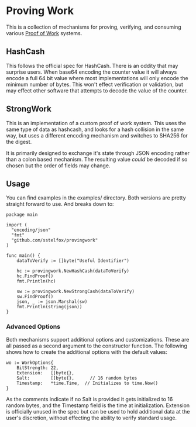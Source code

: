 # Proving Work

This is a collection of mechanisms for proving, verifying, and consuming
various [Proof of Work][1] systems.

## HashCash

This follows the official spec for HashCash. There is an oddity that may
surprise users. When base64 encoding the counter value it will always encode a
full 64 bit value where most implementations will only encode the minimum
number of bytes. This won't effect verification or validation, but may effect
other software that attempts to decode the value of the counter.

## StrongWork

This is an implementation of a custom proof of work system. This uses the same
type of data as hashcash, and looks for a hash collision in the same way, but
uses a different encoding mechanism and switches to SHA256 for the digest.

It is primarily designed to exchange it's state through JSON encoding rather
than a colon based mechanism. The resulting value *could* be decoded if so
chosen but the order of fields may change.

## Usage

You can find examples in the examples/ directory. Both versions are pretty
straight forward to use. And breaks down to:

```golang
package main

import (
  "encoding/json"
  "fmt"
  "github.com/sstelfox/provingwork"
)

func main() {
	dataToVerify := []byte("Useful Identifier")

	hc := provingwork.NewHashCash(dataToVerify)
	hc.FindProof()
	fmt.Println(hc)

	sw := provingwork.NewStrongCash(dataToVerify)
	sw.FindProof()
	json, _ := json.Marshal(sw)
	fmt.Println(string(json))
}
```

### Advanced Options

Both mechanisms support additional options and customizations. These are all
passed as a second argument to the constructor function. The following shows
how to create the additional options with the default values:

```golang
wo := WorkOptions{
	BitStrength: 22,
	Extension:   []byte{},
	Salt:        []byte{}, 		// 16 random bytes
	Timestamp:   *time.Time,  // Initializes to time.Now()
}
```

As the comments indicate if no Salt is provided it gets initialized to 16
random bytes, and the Timestamp field is the time at initialization. Extension
is officially unused in the spec but can be used to hold additional data at the
user's discretion, without effecting the ability to verify standard usage.

[1]: https://en.wikipedia.org/wiki/Proof-of-work_system
[2]: https://en.wikipedia.org/wiki/Hashcash
